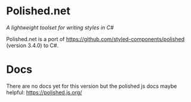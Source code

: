 Polished.net
============

_A lightweight toolset for writing styles in C#_

Polished.net is a port of https://github.com/styled-components/polished (version 3.4.0) to C#.

Docs
====

There are no docs yet for this version but the polished js docs maybe helpful: https://polished.js.org/